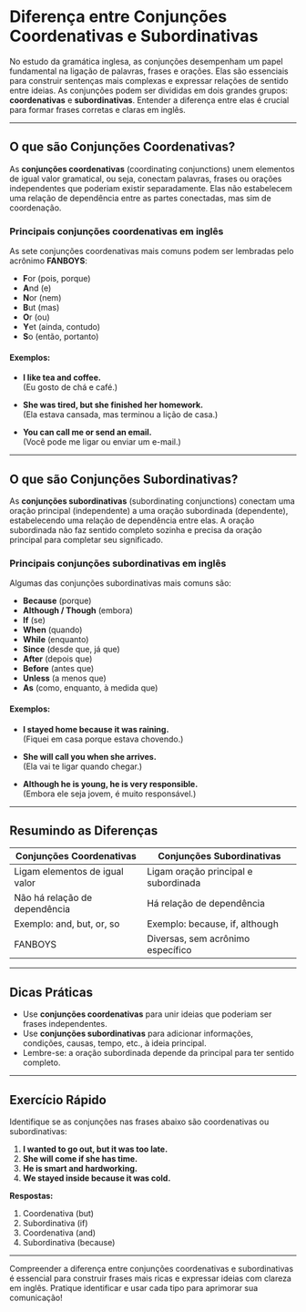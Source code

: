 
# Diferença entre Conjunções Coordenativas e Subordinativas

No estudo da gramática inglesa, as conjunções desempenham um papel fundamental na ligação de palavras, frases e orações. Elas são essenciais para construir sentenças mais complexas e expressar relações de sentido entre ideias. As conjunções podem ser divididas em dois grandes grupos: **coordenativas** e **subordinativas**. Entender a diferença entre elas é crucial para formar frases corretas e claras em inglês.

---

## O que são Conjunções Coordenativas?

As **conjunções coordenativas** (coordinating conjunctions) unem elementos de igual valor gramatical, ou seja, conectam palavras, frases ou orações independentes que poderiam existir separadamente. Elas não estabelecem uma relação de dependência entre as partes conectadas, mas sim de coordenação.

### Principais conjunções coordenativas em inglês

As sete conjunções coordenativas mais comuns podem ser lembradas pelo acrônimo **FANBOYS**:

- **F**or (pois, porque)
- **A**nd (e)
- **N**or (nem)
- **B**ut (mas)
- **O**r (ou)
- **Y**et (ainda, contudo)
- **S**o (então, portanto)

#### Exemplos:

- **I like tea and coffee.**  
  (Eu gosto de chá e café.)

- **She was tired, but she finished her homework.**  
  (Ela estava cansada, mas terminou a lição de casa.)

- **You can call me or send an email.**  
  (Você pode me ligar ou enviar um e-mail.)

---

## O que são Conjunções Subordinativas?

As **conjunções subordinativas** (subordinating conjunctions) conectam uma oração principal (independente) a uma oração subordinada (dependente), estabelecendo uma relação de dependência entre elas. A oração subordinada não faz sentido completo sozinha e precisa da oração principal para completar seu significado.

### Principais conjunções subordinativas em inglês

Algumas das conjunções subordinativas mais comuns são:

- **Because** (porque)
- **Although / Though** (embora)
- **If** (se)
- **When** (quando)
- **While** (enquanto)
- **Since** (desde que, já que)
- **After** (depois que)
- **Before** (antes que)
- **Unless** (a menos que)
- **As** (como, enquanto, à medida que)

#### Exemplos:

- **I stayed home because it was raining.**  
  (Fiquei em casa porque estava chovendo.)

- **She will call you when she arrives.**  
  (Ela vai te ligar quando chegar.)

- **Although he is young, he is very responsible.**  
  (Embora ele seja jovem, é muito responsável.)

---

## Resumindo as Diferenças

| Conjunções Coordenativas         | Conjunções Subordinativas         |
|----------------------------------|-----------------------------------|
| Ligam elementos de igual valor   | Ligam oração principal e subordinada |
| Não há relação de dependência    | Há relação de dependência         |
| Exemplo: and, but, or, so        | Exemplo: because, if, although    |
| FANBOYS                         | Diversas, sem acrônimo específico |

---

## Dicas Práticas

- Use **conjunções coordenativas** para unir ideias que poderiam ser frases independentes.
- Use **conjunções subordinativas** para adicionar informações, condições, causas, tempo, etc., à ideia principal.
- Lembre-se: a oração subordinada depende da principal para ter sentido completo.

---

## Exercício Rápido

Identifique se as conjunções nas frases abaixo são coordenativas ou subordinativas:

1. **I wanted to go out, but it was too late.**
2. **She will come if she has time.**
3. **He is smart and hardworking.**
4. **We stayed inside because it was cold.**

**Respostas:**  
1. Coordenativa (but)  
2. Subordinativa (if)  
3. Coordenativa (and)  
4. Subordinativa (because)

---

Compreender a diferença entre conjunções coordenativas e subordinativas é essencial para construir frases mais ricas e expressar ideias com clareza em inglês. Pratique identificar e usar cada tipo para aprimorar sua comunicação!
```
